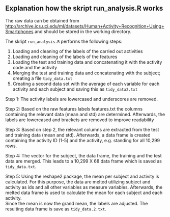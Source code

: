 ## Explanation how the skript run_analysis.R works

The raw data can be obtained from http://archive.ics.uci.edu/ml/datasets/Human+Activity+Recognition+Using+Smartphones and should be stored in the working directory.

The skript ``run_analysis.R`` performs the following steps: 

1. Loading and cleaning of the labels of the carried out activities
2. Loading and cleaning of the labels of the features
3. Loading the test and training data and concatenating it with the activity code and the activity 
4. Merging the test and training data and concatenating with the subject; creating a file ``tidy_data.txt``
5. Creating a second data set with the average of each variable for each activity and each subject and saving this as ``tidy_data2.txt``

Step 1: The activity labels are lowercased and underscores are removed.

Step 2: Based on the raw features labels features.txt the columns containing the relevant data (mean and std) are determined. Afterwards, the labels are lowercased and brackets are removed to improve readability

Step 3: Based on step 2, the relevant columns are extracted from the test and training data (mean and std).  Afterwards, a data frame is created containing the activity ID (1-5) and the activity, e.g. standing for all 10,299 rows. 

Step 4: The vector for the subject, the data frame, the training and the test data are merged. This leads to a 10,299 X 68 data frame which is saved as ``tidy_data.txt``. 

Step 5: Using the reshape2 package, the mean per subject and activity is calculated. For this purpose, the data are melted utilizing subject and activity as ids and all other variables as measure variables. Afterwards, the melted data frame is used to calculate the mean for each subject and each activity.   
Since the mean is now the grand mean, the labels are adjusted. The resulting data frame is save as ``tidy_data.2.txt``.  
  
      
